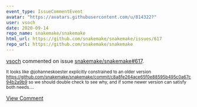 ```yaml
---
event_type: IssueCommentEvent
avatar: "https://avatars.githubusercontent.com/u/814322?"
user: vsoch
date: 2020-09-14
repo_name: snakemake/snakemake
html_url: https://github.com/snakemake/snakemake/issues/617
repo_url: https://github.com/snakemake/snakemake
---
```


<a href='https://github.com/vsoch' target='_blank'>vsoch</a> commented on issue <a href='https://github.com/snakemake/snakemake/issues/617' target='_blank'>snakemake/snakemake#617</a>.

<small>It looks like @johanneskoester explicitly constrained to an older version https://github.com/snakemake/snakemake/commit/c8a8fe264ace65f0e88595b495c0a67c94b2a9b9 so we should double check to see why, and if some newer version can satisfy both needs....</small>

<a href='https://github.com/snakemake/snakemake/issues/617' target='_blank'>View Comment</a>
